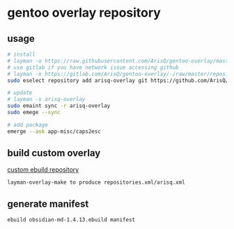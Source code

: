 # gentoo overlay repository

## usage

```bash
# install
# layman -o https://raw.githubusercontent.com/ArisQ/gentoo-overlay/master/repositories.xml -f -a arisq-overlay
# use gitlab if you have network issue accessing github
# layman -o https://gitlab.com/ArisQ/gentoo-overlay/-/raw/master/repositories-gitlab.xml -f -a arisq-overlay
sudo eselect repository add arisq-overlay git https://github.com/ArisQ/gentoo-overlay.git

# update
# layman -s arisq-overlay
sudo emaint sync -r arisq-overlay
sudo emege --sync

# add package
emerge --ask app-misc/caps2esc
```

## build custom overlay

[custom ebuild repository](https://wiki.gentoo.org/wiki/Custom_ebuild_repository)

```
layman-overlay-make to produce repositories.xml/arisq.xml
```


## generate manifest

```bash
ebuild obsidian-md-1.4.13.ebuild manifest
```

